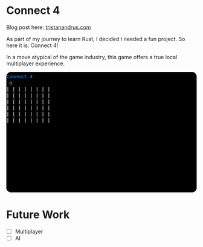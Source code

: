 # Connect 4

Blog post here: [tristanandrus.com](https://tristanandrus.com/blog/connect4/)

As part of my journey to learn Rust, I decided I needed a fun project. So here it
is: Connect 4!

In a move atypical of the game industry, this game offers a true local multiplayer experience.

![Very Fun Playthrough!](playthrough.gif)

# Future Work
- [ ] Multiplayer
- [ ] AI
